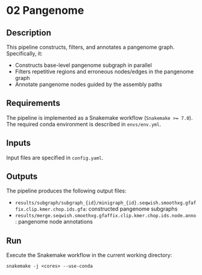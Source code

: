 # 02 Pangenome

## Description

This pipeline constructs, filters, and annotates a pangenome graph. Specifically, it:

- Constructs base-level pangenome subgraph in parallel
- Filters repetitive regions and erroneous nodes/edges in the pangenome graph
- Annotate pangenome nodes guided by the assembly paths

## Requirements

The pipeline is implemented as a Snakemake workflow (`Snakemake >= 7.0`). The required conda environment is described in `envs/env.yml`.

## Inputs

Input files are specified in `config.yaml`.

## Outputs

The pipeline produces the following output files:

- `results/subgraph/subgraph_{id}/minigraph_{id}.seqwish.smoothxg.gfaffix.clip.kmer.chop.ids.gfa`: constructed pangenome subgraphs 
- `results/merge.seqwish.smoothxg.gfaffix.clip.kmer.chop.ids.node.anno`: pangenome node annotations

## Run

Execute the Snakemake workflow in the current working directory:
```
snakemake -j <cores> --use-conda 
```